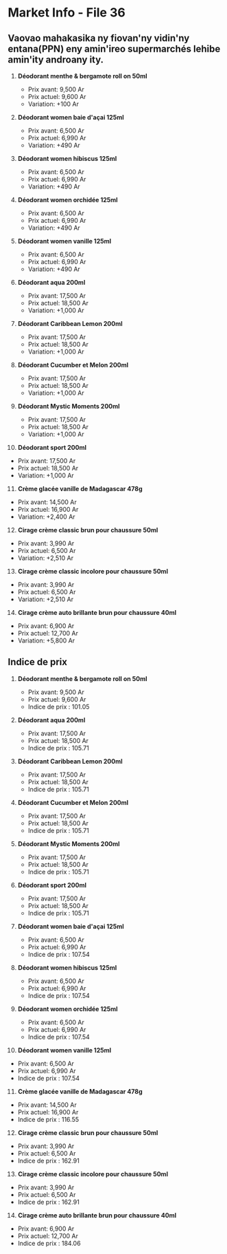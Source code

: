 # Market Info - File 36

## Vaovao mahakasika ny fiovan'ny vidin'ny entana(PPN) eny amin'ireo supermarchés lehibe amin'ity androany ity.

1. **Déodorant menthe & bergamote roll on 50ml**
   - Prix avant: 9,500 Ar
   - Prix actuel: 9,600 Ar
   - Variation: +100 Ar

2. **Déodorant women baie d'açai 125ml**
   - Prix avant: 6,500 Ar
   - Prix actuel: 6,990 Ar
   - Variation: +490 Ar

3. **Déodorant women hibiscus 125ml**
   - Prix avant: 6,500 Ar
   - Prix actuel: 6,990 Ar
   - Variation: +490 Ar

4. **Déodorant women orchidée 125ml**
   - Prix avant: 6,500 Ar
   - Prix actuel: 6,990 Ar
   - Variation: +490 Ar

5. **Déodorant women vanille 125ml**
   - Prix avant: 6,500 Ar
   - Prix actuel: 6,990 Ar
   - Variation: +490 Ar

6. **Déodorant aqua 200ml**
   - Prix avant: 17,500 Ar
   - Prix actuel: 18,500 Ar
   - Variation: +1,000 Ar

7. **Déodorant Caribbean Lemon 200ml**
   - Prix avant: 17,500 Ar
   - Prix actuel: 18,500 Ar
   - Variation: +1,000 Ar

8. **Déodorant Cucumber et Melon 200ml**
   - Prix avant: 17,500 Ar
   - Prix actuel: 18,500 Ar
   - Variation: +1,000 Ar

9. **Déodorant Mystic Moments 200ml**
   - Prix avant: 17,500 Ar
   - Prix actuel: 18,500 Ar
   - Variation: +1,000 Ar

10. **Déodorant sport 200ml**
   - Prix avant: 17,500 Ar
   - Prix actuel: 18,500 Ar
   - Variation: +1,000 Ar

11. **Crème glacée vanille de Madagascar 478g**
   - Prix avant: 14,500 Ar
   - Prix actuel: 16,900 Ar
   - Variation: +2,400 Ar

12. **Cirage crème classic brun pour chaussure 50ml**
   - Prix avant: 3,990 Ar
   - Prix actuel: 6,500 Ar
   - Variation: +2,510 Ar

13. **Cirage crème classic incolore pour chaussure 50ml**
   - Prix avant: 3,990 Ar
   - Prix actuel: 6,500 Ar
   - Variation: +2,510 Ar

14. **Cirage crème auto brillante brun pour chaussure 40ml**
   - Prix avant: 6,900 Ar
   - Prix actuel: 12,700 Ar
   - Variation: +5,800 Ar



## Indice de prix

1. **Déodorant menthe & bergamote roll on 50ml**
   - Prix avant: 9,500 Ar
   - Prix actuel: 9,600 Ar
   - Indice de prix : 101.05

2. **Déodorant aqua 200ml**
   - Prix avant: 17,500 Ar
   - Prix actuel: 18,500 Ar
   - Indice de prix : 105.71

3. **Déodorant Caribbean Lemon 200ml**
   - Prix avant: 17,500 Ar
   - Prix actuel: 18,500 Ar
   - Indice de prix : 105.71

4. **Déodorant Cucumber et Melon 200ml**
   - Prix avant: 17,500 Ar
   - Prix actuel: 18,500 Ar
   - Indice de prix : 105.71

5. **Déodorant Mystic Moments 200ml**
   - Prix avant: 17,500 Ar
   - Prix actuel: 18,500 Ar
   - Indice de prix : 105.71

6. **Déodorant sport 200ml**
   - Prix avant: 17,500 Ar
   - Prix actuel: 18,500 Ar
   - Indice de prix : 105.71

7. **Déodorant women baie d'açai 125ml**
   - Prix avant: 6,500 Ar
   - Prix actuel: 6,990 Ar
   - Indice de prix : 107.54

8. **Déodorant women hibiscus 125ml**
   - Prix avant: 6,500 Ar
   - Prix actuel: 6,990 Ar
   - Indice de prix : 107.54

9. **Déodorant women orchidée 125ml**
   - Prix avant: 6,500 Ar
   - Prix actuel: 6,990 Ar
   - Indice de prix : 107.54

10. **Déodorant women vanille 125ml**
   - Prix avant: 6,500 Ar
   - Prix actuel: 6,990 Ar
   - Indice de prix : 107.54

11. **Crème glacée vanille de Madagascar 478g**
   - Prix avant: 14,500 Ar
   - Prix actuel: 16,900 Ar
   - Indice de prix : 116.55

12. **Cirage crème classic brun pour chaussure 50ml**
   - Prix avant: 3,990 Ar
   - Prix actuel: 6,500 Ar
   - Indice de prix : 162.91

13. **Cirage crème classic incolore pour chaussure 50ml**
   - Prix avant: 3,990 Ar
   - Prix actuel: 6,500 Ar
   - Indice de prix : 162.91

14. **Cirage crème auto brillante brun pour chaussure 40ml**
   - Prix avant: 6,900 Ar
   - Prix actuel: 12,700 Ar
   - Indice de prix : 184.06

